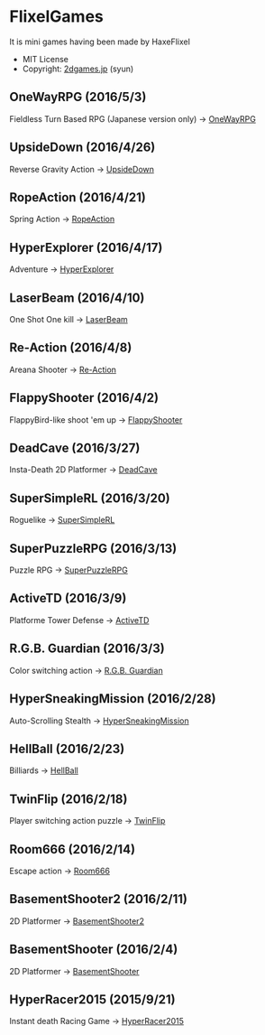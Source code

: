# FlixelGames
It is mini games having been made by HaxeFlixel

* MIT License
* Copyright: [2dgames.jp](http://2dgames.jp) (syun)

## OneWayRPG (2016/5/3)
Fieldless Turn Based RPG (Japanese version only) -> [OneWayRPG](http://haxeflixel.2dgames.jp/index.php?Product%2FOneWayRPG)

## UpsideDown (2016/4/26)
Reverse Gravity Action -> [UpsideDown](http://haxeflixel.2dgames.jp/index.php?Product%2FUpsideDown)

## RopeAction (2016/4/21)
Spring Action -> [RopeAction](http://haxeflixel.2dgames.jp/index.php?Product%2FRopeAction)

## HyperExplorer (2016/4/17)
Adventure -> [HyperExplorer](http://haxeflixel.2dgames.jp/index.php?Product%2FHyperExplorer)

## LaserBeam (2016/4/10)
One Shot One kill -> [LaserBeam](http://haxeflixel.2dgames.jp/index.php?Product%2FLaserBeam)

## Re-Action (2016/4/8)
Areana Shooter -> [Re-Action](http://haxeflixel.2dgames.jp/index.php?Product%2FRe-Action)

## FlappyShooter (2016/4/2)
FlappyBird-like shoot 'em up -> [FlappyShooter](http://haxeflixel.2dgames.jp/index.php?Product%2FFlappyShooter)

## DeadCave (2016/3/27)
Insta-Death 2D Platformer -> [DeadCave](http://haxeflixel.2dgames.jp/index.php?Product%2FDeadCave)

## SuperSimpleRL (2016/3/20)
Roguelike -> [SuperSimpleRL](http://haxeflixel.2dgames.jp/index.php?Product%2FSuperSimpleRL)

## SuperPuzzleRPG (2016/3/13)
Puzzle RPG -> [SuperPuzzleRPG](http://haxeflixel.2dgames.jp/index.php?Product%2FSuperPuzzleRPG)

## ActiveTD (2016/3/9)
Platforme Tower Defense -> [ActiveTD](http://haxeflixel.2dgames.jp/index.php?Product%2FActiveTD)

## R.G.B. Guardian (2016/3/3)
Color switching action -> [R.G.B. Guardian](http://haxeflixel.2dgames.jp/index.php?Product%2FRGBGuardian)

## HyperSneakingMission (2016/2/28)
Auto-Scrolling Stealth -> [HyperSneakingMission](http://haxeflixel.2dgames.jp/index.php?Product%2FHyperSneakingMission)

## HellBall (2016/2/23)
Billiards -> [HellBall](http://haxeflixel.2dgames.jp/index.php?Product%2FHellBall)

## TwinFlip (2016/2/18)
Player switching action puzzle -> [TwinFlip](http://haxeflixel.2dgames.jp/index.php?Product%2FTwinFlip)

## Room666 (2016/2/14)
Escape action -> [Room666](http://haxeflixel.2dgames.jp/index.php?Product%2FRoom666)

## BasementShooter2 (2016/2/11)
2D Platformer -> [BasementShooter2](http://haxeflixel.2dgames.jp/index.php?Product%2FBasementShooter2)


## BasementShooter (2016/2/4)
2D Platformer -> [BasementShooter](http://haxeflixel.2dgames.jp/index.php?Product%2FBasementShooter)

## HyperRacer2015 (2015/9/21)
Instant death Racing Game ->  [HyperRacer2015](http://haxeflixel.2dgames.jp/index.php?Product%2FHyperRacer2015)
